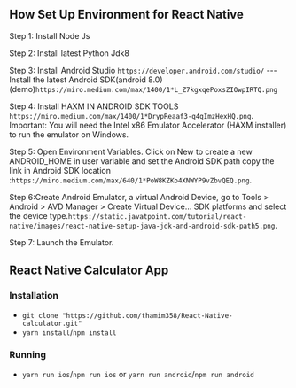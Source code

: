 ## How Set Up Environment for React Native

Step 1: Install Node Js 

Step 2: Install latest Python Jdk8

Step 3: Install Android Studio `https://developer.android.com/studio/` 
 --- Install the latest Android SDK(android 8.0) 
  (demo)`https://miro.medium.com/max/1400/1*L_Z7kgxqePoxsZIOwpIRTQ.png`

Step 4: Install HAXM IN ANDROID SDK TOOLS `https://miro.medium.com/max/1400/1*DrypReaaf3-q4qImzHexHQ.png`.
  Important: You will need the Intel x86 Emulator Accelerator (HAXM installer) to run the emulator on Windows.

Step 5: Open  Environment Variables. Click on New to create a new ANDROID_HOME in user variable and set the Android SDK path copy the link in Android SDK location :`https://miro.medium.com/max/640/1*PoW8KZKo4XNWYP9vZbvQEQ.png`.

Step 6:Create Android Emulator, a virtual Android Device, go to Tools > Android > AVD Manager > Create Virtual Device... SDK platforms and select the device type.`https://static.javatpoint.com/tutorial/react-native/images/react-native-setup-java-jdk-and-android-sdk-path5.png`.

Step 7: Launch the Emulator.


## React Native Calculator App

### Installation

- `git clone "https://github.com/thamim358/React-Native-calculator.git"`
- `yarn install`/`npm install`

### Running

- `yarn run ios`/`npm run ios` or `yarn run android`/`npm run android`


